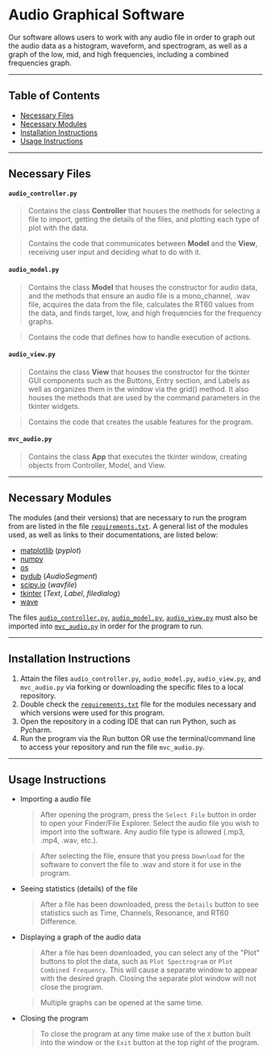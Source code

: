 # Audio Graphical Software

Our software allows users to work with any audio file in order to graph out the audio data as a histogram, waveform, and spectrogram, as well as a graph of the low, mid, and high frequencies, including a combined frequencies graph.

---
## Table of Contents
* [Necessary Files](#files)
* [Necessary Modules](#modules)
* [Installation Instructions](#instructions)
* [Usage Instructions](#how-to-use)

---
<a name="files"></a>
## Necessary Files
#### `audio_controller.py`
  > Contains the class **Controller** that houses the methods for selecting a file to import, getting the details of the files, and plotting each type of plot with the data.

  > Contains the code that communicates between **Model** and the **View**, receiving user input and deciding what to do with it. 

#### `audio_model.py`
  >  Contains the class **Model** that houses the constructor for audio data, and the methods that ensure an audio file is a mono_channel, .wav file, acquires the data from the file, calculates the RT60 values from the data, and finds target, low, and high frequencies for the frequency graphs.

  > Contains the code that defines how to handle execution of actions.

#### `audio_view.py`
  > Contains the class **View** that houses the constructor for the tkinter GUI components such as the Buttons, Entry section, and Labels as well as organizes them in the window via the grid() method. It also houses the methods that are used by the command parameters in the tkinter widgets.

  > Contains the code that creates the usable features for the program.

#### `mvc_audio.py`
  > Contains the class **App** that executes the tkinter window, creating objects from Controller, Model, and View.

---
<a name="modules"></a>
## Necessary Modules
The modules (and their versions) that are necessary to run the program from are listed in the file [`requirements.txt`](https://github.com/jilliennelapid/finalProject_group53/edit/main/requirements.txt). A general list of the modules used, as well as links to their documentations, are listed below:

* [matplotlib](https://matplotlib.org/stable/index.html) (*pyplot*)
* [numpy](https://numpy.org/doc/)
* [os](https://docs.python.org/3/library/os.html)
* [pydub](https://github.com/jiaaro/pydub) (*AudioSegment*)
* [scipy.io](https://docs.scipy.org/doc/) (*wavfile*)
* [tkinter](https://docs.python.org/3/library/tk.html) (*Text*, *Label*, *filedialog*)
* [wave](https://docs.python.org/3/library/wave.html)

The files [`audio_controller.py`](https://github.com/jilliennelapid/finalProject_group53/blob/main/audio_controller.py), [`audio_model.py`](https://github.com/jilliennelapid/finalProject_group53/blob/main/audio_model.py), [`audio_view.py`](https://github.com/jilliennelapid/finalProject_group53/blob/main/audio_view.py) must also be imported into [`mvc_audio.py`](https://github.com/jilliennelapid/finalProject_group53/blob/main/mvc_audio.py) in order for the program to run.

---
<a name="instructions"></a>
## Installation Instructions
1) Attain the files `audio_controller.py`, `audio_model.py`, `audio_view.py`, and `mvc_audio.py` via forking or downloading the specific files to a local repository.
2) Double check the [`requirements.txt`](https://github.com/jilliennelapid/finalProject_group53/edit/main/requirements.txt) file for the modules necessary and which versions were used for this program.
3) Open the repository in a coding IDE that can run Python, such as Pycharm.
4) Run the program via the Run button OR use the terminal/command line to access your repository and run the file `mvc_audio.py`.

---
<a name="how-to-use"></a>
## Usage Instructions
* Importing a audio file
  > After opening the program, press the `Select File` button in order to open your Finder/File Explorer. Select the audio file you wish to import into the software. Any audio file type is allowed (.mp3, .mp4, .wav, etc.).
  
  > After selecting the file, ensure that you press `Download` for the software to convert the file to .wav and store it for use in the program.

* Seeing statistics (details) of the file
  > After a file has been downloaded, press the `Details` button to see statistics such as Time, Channels, Resonance, and RT60 Difference.

* Displaying a graph of the audio data
  > After a file has been downloaded, you can select any of the "Plot" buttons to plot the data, such as `Plot Spectrogram` or `Plot Combined Frequency`. This will cause a separate window to appear with the desired graph. Closing the separate plot window will not close the program.

  > Multiple graphs can be opened at the same time.
  
* Closing the program
  > To close the program at any time make use of the `X` button built into the window or the `Exit` button at the top right of the program.
